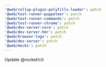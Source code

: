 ```yaml
---
'@web/rollup-plugin-polyfills-loader': patch
'@web/test-runner-puppeteer': patch
'@web/test-runner-commands': patch
'@web/test-runner-chrome': patch
'@web/dev-server-core': patch
'@web/dev-server-hmr': patch
'@web/browser-logs': patch
'@web/dev-server': patch
'@web/mocks': patch
---
```


Update @rocket/cli
